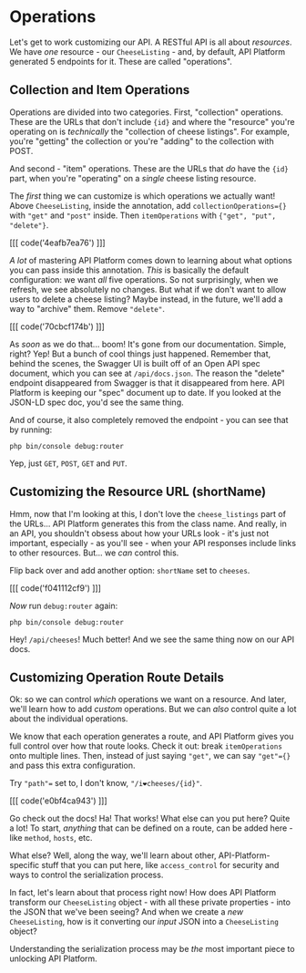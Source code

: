 # Operations

Let's get to work customizing our API. A RESTful API is all about *resources*.
We have *one* resource - our `CheeseListing` - and, by default, API Platform generated
5 endpoints for it. These are called "operations".

## Collection and Item Operations

Operations are divided into two categories. First, "collection" operations. These
are the URLs that don't include `{id}` and where the "resource" you're operating
on is *technically* the "collection of cheese listings". For example, you're "getting"
the collection or you're "adding" to the collection with POST.

And second - "item" operations. These are the URLs that *do* have the `{id}` part,
when you're "operating" on a *single* cheese listing resource.

The *first* thing we can customize is which operations we actually want! Above
`CheeseListing`, inside the annotation, add `collectionOperations={}` with
`"get"` and `"post"` inside. Then `itemOperations` with `{"get", "put", "delete"}`.

[[[ code('4eafb7ea76') ]]]

*A lot* of mastering API Platform comes down to learning about what options
you can pass inside this annotation. *This* is basically the default configuration:
we want *all* five operations. So not surprisingly, when we refresh, we
see absolutely no changes. But what if we don't want to allow users to delete a
cheese listing? Maybe instead, in the future, we'll add a way to "archive" them.
Remove `"delete"`.

[[[ code('70cbcf174b') ]]]

As *soon* as we do that... boom! It's gone from our documentation. Simple, right?
Yep! But a bunch of cool things just happened. Remember that, behind the scenes,
the Swagger UI is built off of an Open API spec document, which you can see
at `/api/docs.json`. The reason the "delete" endpoint disappeared from Swagger
is that it disappeared from here. API Platform is keeping our "spec" document
up to date. If you looked at the JSON-LD spec doc, you'd see the same thing.

And of course, it also completely removed the endpoint - you can see that by
running:

```terminal
php bin/console debug:router
```

Yep, just `GET`, `POST`, `GET` and `PUT`.

## Customizing the Resource URL (shortName)

Hmm, now that I'm looking at this, I don't love the `cheese_listings` part of the
URLs... API Platform generates this from the class name. And really, in an API,
you shouldn't obsess about how your URLs look - it's just not important,
especially - as you'll see - when your API responses include links to other resources.
But... we *can* control this.

Flip back over and add another option: `shortName` set to `cheeses`.

[[[ code('f041112cf9') ]]]

*Now* run `debug:router` again:

```terminal-silent
php bin/console debug:router
```

Hey! `/api/cheeses`! Much better! And we see the same thing now on our API docs.

## Customizing Operation Route Details

Ok: so we can control *which* operations we want on a resource. And later, we'll
learn how to add *custom* operations. But we can *also* control quite a lot about
the individual operations.

We know that each operation generates a route, and API Platform gives you full
control over how that route looks. Check it out: break `itemOperations` onto multiple
lines. Then, instead of just saying `"get"`, we can say `"get"={}` and pass this
extra configuration.

Try `"path"=` set to, I don't know, `"/i❤️️cheeses/{id}"`.

[[[ code('e0bf4ca943') ]]]

Go check out the docs! Ha! That works! What else can you put here? Quite a lot!
To start, *anything* that can be defined on a route, can be added here - like
`method`, `hosts`, etc.

What else? Well, along the way, we'll learn about other, API-Platform-specific stuff
that you can put here, like `access_control` for security and ways to control the
serialization process.

In fact, let's learn about that process right now! How does API Platform transform
our `CheeseListing` object - with all these private properties - into the JSON that
we've been seeing? And when we create a *new* `CheeseListing`, how is it converting
our *input* JSON into a `CheeseListing` object?

Understanding the serialization process may be *the* most important piece to
unlocking API Platform.
